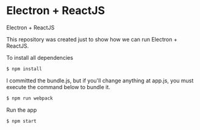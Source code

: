 # Electron + ReactJS
Electron + ReactJS

This repository was created just to show how we can run Electron + ReactJS. 

To install all dependencies 

```sh
$ npm install 
```

I committed the bundle.js, but if you'll change anything at app.js, you must execute the command below to bundle it. 

```sh
$ npm run webpack
```

Run the app

```sh
$ npm start
````





